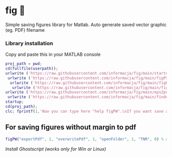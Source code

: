 # fig 💽
Simple saving figures library for Matlab. Auto generate saved vector graphic (eg. PDF) filename 

### Library installation
Copy and paste this in your MATLAB console
```matlab
proj_path = pwd;
cd(fullfile(userpath));
urlwrite ('https://raw.githubusercontent.com/informacja/fig/main/startup.m', 'startup.m');
 urlwrite ('https://raw.githubusercontent.com/informacja/fig/main/figPSW.m', 'figPSW.m');
  urlwrite ('https://raw.githubusercontent.com/informacja/fig/main/figPW.m', 'figPW.m');
   urlwrite ('https://raw.githubusercontent.com/informacja/fig/main/figP.m', 'figP.m');
urlwrite ('https://raw.githubusercontent.com/informacja/fig/main/eps2pdf.m', 'eps2pdf.m');
 urlwrite ('https://raw.githubusercontent.com/informacja/fig/main/finder.m', 'finder.m');
startup;
cd(proj_path);
clc; fprintf(1,'Now you can type here "help figPW".\nIf you want save all opened figures just run "figPSW".\n')
```

## For saving figures without margin to pdf

```matlab
figPW("exportPdf", 1, "overwritePdf", 1, "openFolder", 1, "TNR", 0) % disable automatic Times New Roman font changing
```

*Install Ghostscript (works only for Win or Linux)*

